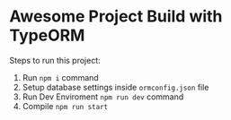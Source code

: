 # Awesome Project Build with TypeORM

Steps to run this project:

1. Run `npm i` command
2. Setup database settings inside `ormconfig.json` file
3. Run Dev Enviroment `npm run dev` command
4. Compile  `npm run start`
